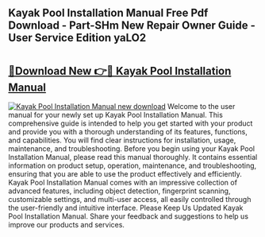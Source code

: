 ## Kayak Pool Installation Manual Free Pdf Download - Part-SHm New Repair Owner Guide - User Service Edition yaLO2

# <h2><a href="http://bc32897.oget.top/?id=Kayak+Pool+Installation+Manual">🔗Download New 👉🔴 Kayak Pool Installation Manual</a></h2>

[![Kayak Pool Installation Manual new download](https://i.imgur.com/5g1atiW.png)](http://bc32897.oget.top/?id=Kayak+Pool+Installation+Manual)
Welcome to the user manual for your newly set up Kayak Pool Installation Manual. This comprehensive guide is intended to help you get started with your product and provide you with a thorough understanding of its features, functions, and capabilities. You will find clear instructions for installation, usage, maintenance, and troubleshooting. Before you begin using your Kayak Pool Installation Manual, please read this manual thoroughly. It contains essential information on product setup, operation, maintenance, and troubleshooting, ensuring that you are able to use the product effectively and efficiently. Kayak Pool Installation Manual comes with an impressive collection of advanced features, including object detection, fingerprint scanning, customizable settings, and multi-user access, all easily controlled through the user-friendly and intuitive interface. Please Keep Us Updated Kayak Pool Installation Manual. Share your feedback and suggestions to help us improve our products and services.
